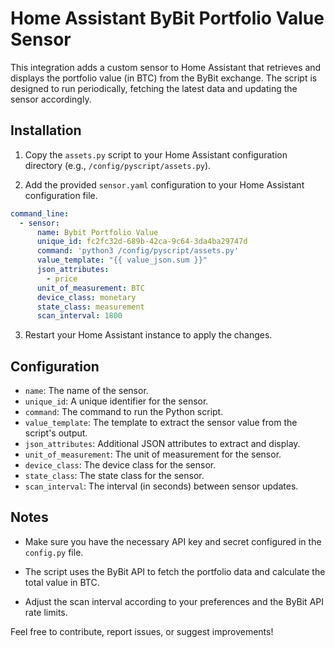 # Home Assistant ByBit Portfolio Value Sensor

This integration adds a custom sensor to Home Assistant that retrieves and displays the portfolio value (in BTC) from the ByBit exchange. The script is designed to run periodically, fetching the latest data and updating the sensor accordingly.

## Installation

1. Copy the `assets.py` script to your Home Assistant configuration directory (e.g., `/config/pyscript/assets.py`).

2. Add the provided `sensor.yaml` configuration to your Home Assistant configuration file.

```yaml
command_line:
  - sensor:
      name: Bybit Portfolio Value
      unique_id: fc2fc32d-689b-42ca-9c64-3da4ba29747d
      command: 'python3 /config/pyscript/assets.py'
      value_template: "{{ value_json.sum }}"
      json_attributes:
        - price
      unit_of_measurement: BTC
      device_class: monetary
      state_class: measurement
      scan_interval: 1800
```

3. Restart your Home Assistant instance to apply the changes.

## Configuration

- `name`: The name of the sensor.
- `unique_id`: A unique identifier for the sensor.
- `command`: The command to run the Python script.
- `value_template`: The template to extract the sensor value from the script's output.
- `json_attributes`: Additional JSON attributes to extract and display.
- `unit_of_measurement`: The unit of measurement for the sensor.
- `device_class`: The device class for the sensor.
- `state_class`: The state class for the sensor.
- `scan_interval`: The interval (in seconds) between sensor updates.

## Notes

- Make sure you have the necessary API key and secret configured in the `config.py` file.

- The script uses the ByBit API to fetch the portfolio data and calculate the total value in BTC.

- Adjust the scan interval according to your preferences and the ByBit API rate limits.

Feel free to contribute, report issues, or suggest improvements!
